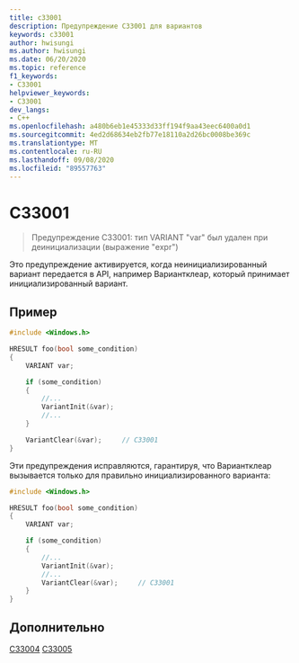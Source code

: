 ```yaml
---
title: c33001
description: Предупреждение C33001 для вариантов
keywords: c33001
author: hwisungi
ms.author: hwisungi
ms.date: 06/20/2020
ms.topic: reference
f1_keywords:
- C33001
helpviewer_keywords:
- C33001
dev_langs:
- C++
ms.openlocfilehash: a480b6eb1e45333d33ff194f9aa43eec6400a0d1
ms.sourcegitcommit: 4ed2d68634eb2fb77e18110a2d26bc0008be369c
ms.translationtype: MT
ms.contentlocale: ru-RU
ms.lasthandoff: 09/08/2020
ms.locfileid: "89557763"
---
```

# <a name="c33001"></a>C33001

> Предупреждение C33001: тип VARIANT "var" был удален при деинициализации (выражение "expr")

Это предупреждение активируется, когда неинициализированный вариант передается в API, например Вариантклеар, который принимает инициализированный вариант.

## <a name="example"></a>Пример

```cpp
#include <Windows.h>

HRESULT foo(bool some_condition)
{
    VARIANT var;

    if (some_condition)
    {
        //...
        VariantInit(&var);
        //...
    }

    VariantClear(&var);     // C33001
}
```

Эти предупреждения исправляются, гарантируя, что Вариантклеар вызывается только для правильно инициализированного варианта:
```cpp
#include <Windows.h>

HRESULT foo(bool some_condition)
{
    VARIANT var;

    if (some_condition)
    {
        //...
        VariantInit(&var);
        //...
        VariantClear(&var);     // C33001
    }
}
```
## <a name="see-also"></a>Дополнительно

[C33004](/cpp/code-quality/c33004) 
 [C33005](/cpp/code-quality/c33005)
